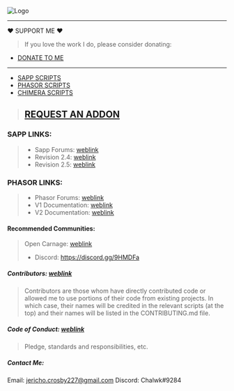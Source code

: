 ![Logo](https://i.imgur.com/t0W5aJe.png)

- - - - 
❤️ SUPPORT ME️ ❤
>If you love the work I do, please consider donating:
* [DONATE TO ME](https://www.paypal.com/cgi-bin/webscr?cmd=_s-xclick&hosted_button_id=X6VNRT8N4JEPS&source=url)
- - - - 

* [SAPP SCRIPTS](https://github.com/Chalwk77/HALO-SCRIPT-PROJECTS/tree/master/SAPP%20SCRIPTS)
* [PHASOR SCRIPTS](https://github.com/Chalwk77/HALO-SCRIPT-PROJECTS/tree/master/PHASOR%20SCRIPTS)
* [CHIMERA SCRIPTS](https://github.com/Chalwk77/HALO-SCRIPT-PROJECTS/tree/master/CHIMERA/GLOBAL)

> ## [REQUEST AN ADDON](https://github.com/Chalwk77/HALO-SCRIPT-PROJECTS/issues/new?template=feature_request.md)

### SAPP LINKS:
> * Sapp Forums: [weblink](http://halo.isimaginary.com/)
> * Revision 2.4: [weblink](https://drive.google.com/open?id=1nHoonWOxoAe8W58HR5XOResE1vd28Mxl)
> * Revision 2.5: [weblink](https://drive.google.com/open?id=1W3VTUF76wW-L0AP-4UdO-OG_LiAeT63j)

### PHASOR LINKS:
> * Phasor Forums: [weblink](http://phasor.proboards.com/)
> * V1 Documentation: [weblink](http://phasor.halonet.net/archive/docs/05x.html)
> * V2 Documentation: [weblink](http://phasor.halonet.net/archive/docs/200.html)

#### Recommended Communities:
> Open Carnage: [weblink](https://opencarnage.net/)
> * Discord: https://discord.gg/9HMDFa

##### Contributors: [weblink](https://github.com/Chalwk77/HALO-SCRIPT-PROJECTS/blob/master/CONTRIBUTING.md)
> Contributors are those whom have directly contributed code or allowed me to use portions of their code from existing projects. 
> In which case, their names will be credited in the relevant scripts (at the top) and their names will be listed in the CONTRIBUTING.md file.

##### Code of Conduct: [weblink](https://github.com/Chalwk77/HALO-SCRIPT-PROJECTS/blob/master/CODE_OF_CONDUCT.md)
> Pledge, standards and responsibilities, etc.


##### Contact Me:
Email: jericho.crosby227@gmail.com
Discord: Chalwk#9284

